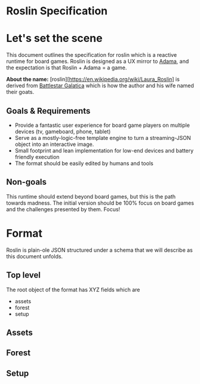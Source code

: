 # Roslin Specification

# Let's set the scene

This document outlines the specification for roslin which is a reactive runtime for board games. Roslin is designed as a UX mirror to [Adama](https://github.com/mathgladiator/adama-lang), and the expectation is that Roslin + Adama = a game.

**About the name:** [roslin][https://en.wikipedia.org/wiki/Laura_Roslin] is derived from [Battlestar Galatica](https://www.imdb.com/title/tt0407362/) which is how the author and his wife named their goats.

## Goals &amp; Requirements

* Provide a fantastic user experience for board game players on multiple devices (tv, gameboard, phone, tablet)
* Serve as a mostly-logic-free template engine to turn a streaming-JSON object into an interactive image.
* Small footprint and lean implementation for low-end devices and battery friendly execution
* The format should be easily edited by humans and tools

## Non-goals

This runtime should extend beyond board games, but this is the path towards madness. The initial version should be 100% focus on board games and the challenges presented by them. Focus!

# Format

Roslin is plain-ole JSON structured under a schema that we will describe as this document unfolds.

## Top level

The root object of the format has XYZ fields which are 

* assets
* forest
* setup

## Assets

## Forest

## Setup

